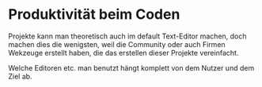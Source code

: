 # Produktivität beim Coden

Projekte kann man theoretisch auch im default Text-Editor machen, doch machen dies die wenigsten, weil die Community oder auch Firmen Wekzeuge erstellt haben, die das erstellen dieser Projekte vereinfacht.

Welche Editoren etc. man benutzt hängt komplett von dem Nutzer und dem Ziel ab.
